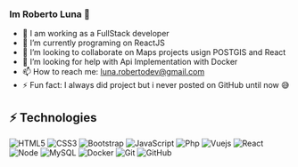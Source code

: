 ### Im Roberto Luna 👋

- 🔭 I am working as a FullStack developer
- 🌱 I’m currently programing on ReactJS
- 👯 I’m looking to collaborate on Maps projects usign POSTGIS and React
- 🤔 I’m looking for help with Api Implementation with Docker
- 📫 How to reach me: luna.robertodev@gmail.com
- ⚡ Fun fact: I always did project but i never posted on GitHub until now :sweat_smile:

## ⚡ Technologies

![HTML5](https://img.shields.io/badge/-HTML5-E34F26?style=flat-square&logo=html5&logoColor=white)
![CSS3](https://img.shields.io/badge/-CSS3-1572B6?style=flat-square&logo=css3)
![Bootstrap](https://img.shields.io/badge/-Bootstrap-563D7C?style=flat-square&logo=bootstrap)
![JavaScript](https://img.shields.io/badge/-JavaScript-black?style=flat-square&logo=javascript)
![Php](https://img.shields.io/badge/-PHP-563D7C?style=flat-square&logo=php)
![Vuejs](https://img.shields.io/badge/-VueJS-black?style=flat-square&logo=Vue.js)
![React](https://img.shields.io/badge/-React-black?style=flat-square&logo=react)
![Node](https://img.shields.io/badge/-Node-black?style=flat-square&logo=Node.js)
![MySQL](https://img.shields.io/badge/-MySQL-white?style=flat-square&logo=mysql)
![Docker](https://img.shields.io/badge/-Docker-563D7C?style=flat-square&logo=docker)
![Git](https://img.shields.io/badge/-Git-black?style=flat-square&logo=git)
![GitHub](https://img.shields.io/badge/-GitHub-181717?style=flat-square&logo=github)
